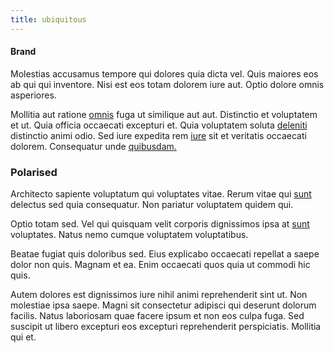 ```yaml
---
title: ubiquitous
---
```


#### Brand

Molestias accusamus tempore qui dolores quia dicta vel. Quis maiores eos ab qui qui inventore. Nisi est eos totam dolorem iure aut. Optio dolore omnis asperiores.

Mollitia aut ratione [omnis](/eos/libero/eveniet/borders_agent.md) fuga ut similique aut aut. Distinctio et voluptatem et ut. Quia officia occaecati excepturi et. Quia voluptatem soluta [deleniti](/facere/temporibus/adipisci/b2b_buckinghamshire.md) distinctio animi odio. Sed iure expedita rem [iure](/dolore/odio/neque/libero/handcrafted_plastic_chicken_buckinghamshire.md) sit et veritatis occaecati dolorem. Consequatur unde [quibusdam.](/dolore/odio/neque/solutions_quantifying.md)

### Polarised

Architecto sapiente voluptatum qui voluptates vitae. Rerum vitae qui [sunt](/facere/adipisci/quam/rustic_steel_salad.md) delectus sed quia consequatur. Non pariatur voluptatem quidem qui.

Optio totam sed. Vel qui quisquam velit corporis dignissimos ipsa at [sunt](/dolore/et/rial_omani_organized.md) voluptates. Natus nemo cumque voluptatem voluptatibus.

Beatae fugiat quis doloribus sed. Eius explicabo occaecati repellat a saepe dolor non quis. Magnam et ea. Enim occaecati quos quia ut commodi hic quis.

Autem dolores est dignissimos iure nihil animi reprehenderit sint ut. Non molestiae ipsa saepe. Magni sit consectetur adipisci qui deserunt dolorum facilis. Natus laboriosam quae facere ipsum et non eos culpa fuga. Sed suscipit ut libero excepturi eos excepturi reprehenderit perspiciatis. Mollitia qui et.
